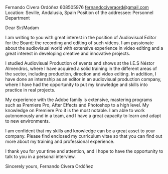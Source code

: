 Fernando Civera Ordóñez
608505976
fernandociveraord@gmail.com
Location: Seville, Andalusia, Spain
Position of the addressee: Personnel Department

Dear Sir/Madam

I am writing to you with great interest in the position of Audiovisual Editor for the Board; the recording and editing of such videos. 
I am passionate about the audiovisual world with extensive experience in video editing and a great interest in developing creative and innovative projects.

I studied Audiovisual Production of events and shows at the I.E.S Néstor Almendros, where I have acquired a solid training in the different areas of the sector, including production, direction and video editing. 
In addition, I have done an internship as an editor in an audiovisual production company, where I have had the opportunity to put my knowledge and skills into practice in real projects.

My experience with the Adobe family is extensive, mastering programs such as Premiere Pro, After Effects and Photoshop to a high level. My knowledge on Premiere Pro it is the most notable. I am able to work autonomously and in a team, and I have a great capacity to learn and adapt to new environments.

I am confident that my skills and knowledge can be a great asset to your company. Please find enclosed my curriculum vitae so that you can find out more about my training and professional experience.

I thank you for your time and attention, and I hope to have the opportunity to talk to you in a personal interview.

Sincerely yours,
Fernando Civera Ordóñez
